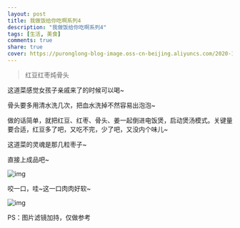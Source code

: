 ```yaml
---
layout: post
title: 我做饭给你吃啊系列4
description: "我做饭给你吃啊系列4"
tags: [生活, 美食]
comments: true
share: true
cover: https://puronglong-blog-image.oss-cn-beijing.aliyuncs.com/2020-12-26-IMG_4259.JPG
---
```


> 红豆红枣炖骨头

<!-- more -->

这道菜感觉女孩子亲戚来了的时候可以喝~

骨头要多用清水洗几次，把血水洗掉不然容易出泡泡~

做的话简单，就把红豆、红枣、骨头、姜一起倒进电饭煲，启动煲汤模式。关键量要合适，红豆多了吧，又吃不完，少了吧，又没内个味儿~

这道菜的灵魂是那几粒枣子~

直接上成品吧~

![img](https://puronglong-blog-image.oss-cn-beijing.aliyuncs.com/2020-12-26-IMG_4259.JPG)

咬一口，哇~这一口肉肉好软~

![img](https://puronglong-blog-image.oss-cn-beijing.aliyuncs.com/2020-12-26-IMG_4266.JPG)

PS：图片滤镜加持，仅做参考

